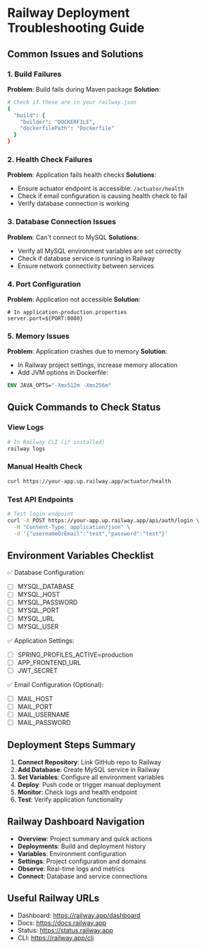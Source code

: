 # Railway Deployment Troubleshooting Guide

## Common Issues and Solutions

### 1. Build Failures
**Problem**: Build fails during Maven package
**Solution**:
```bash
# Check if these are in your railway.json
{
  "build": {
    "builder": "DOCKERFILE",
    "dockerfilePath": "Dockerfile"
  }
}
```

### 2. Health Check Failures
**Problem**: Application fails health checks
**Solutions**:
- Ensure actuator endpoint is accessible: `/actuator/health`
- Check if email configuration is causing health check to fail
- Verify database connection is working

### 3. Database Connection Issues
**Problem**: Can't connect to MySQL
**Solutions**:
- Verify all MySQL environment variables are set correctly
- Check if database service is running in Railway
- Ensure network connectivity between services

### 4. Port Configuration
**Problem**: Application not accessible
**Solution**:
```properties
# In application-production.properties
server.port=${PORT:8080}
```

### 5. Memory Issues
**Problem**: Application crashes due to memory
**Solution**:
- In Railway project settings, increase memory allocation
- Add JVM options in Dockerfile:
```dockerfile
ENV JAVA_OPTS="-Xmx512m -Xms256m"
```

## Quick Commands to Check Status

### View Logs
```bash
# In Railway CLI (if installed)
railway logs
```

### Manual Health Check
```bash
curl https://your-app.up.railway.app/actuator/health
```

### Test API Endpoints
```bash
# Test login endpoint
curl -X POST https://your-app.up.railway.app/api/auth/login \
  -H "Content-Type: application/json" \
  -d '{"usernameOrEmail":"test","password":"test"}'
```

## Environment Variables Checklist

✅ Database Configuration:
- [ ] MYSQL_DATABASE
- [ ] MYSQL_HOST  
- [ ] MYSQL_PASSWORD
- [ ] MYSQL_PORT
- [ ] MYSQL_URL
- [ ] MYSQL_USER

✅ Application Settings:
- [ ] SPRING_PROFILES_ACTIVE=production
- [ ] APP_FRONTEND_URL
- [ ] JWT_SECRET

✅ Email Configuration (Optional):
- [ ] MAIL_HOST
- [ ] MAIL_PORT
- [ ] MAIL_USERNAME
- [ ] MAIL_PASSWORD

## Deployment Steps Summary

1. **Connect Repository**: Link GitHub repo to Railway
2. **Add Database**: Create MySQL service in Railway  
3. **Set Variables**: Configure all environment variables
4. **Deploy**: Push code or trigger manual deployment
5. **Monitor**: Check logs and health endpoint
6. **Test**: Verify application functionality

## Railway Dashboard Navigation

- **Overview**: Project summary and quick actions
- **Deployments**: Build and deployment history
- **Variables**: Environment configuration
- **Settings**: Project configuration and domains
- **Observe**: Real-time logs and metrics
- **Connect**: Database and service connections

## Useful Railway URLs

- Dashboard: https://railway.app/dashboard
- Docs: https://docs.railway.app
- Status: https://status.railway.app
- CLI: https://railway.app/cli
